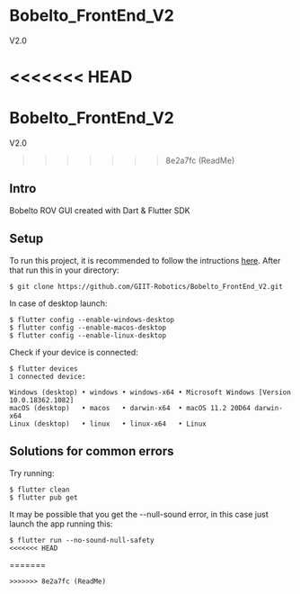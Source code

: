 # Bobelto_FrontEnd_V2
V2.0

<<<<<<< HEAD
=======
# Bobelto_FrontEnd_V2
V2.0

>>>>>>> 8e2a7fc (ReadMe)
## Intro

Bobelto ROV GUI created with Dart & Flutter SDK

## Setup
To run this project, it is recommended to follow the intructions [here](https://flutter.dev/desktop). After that run this in your directory:

```
$ git clone https://github.com/GIIT-Robotics/Bobelto_FrontEnd_V2.git

```

In case of desktop launch:

```
$ flutter config --enable-windows-desktop
$ flutter config --enable-macos-desktop
$ flutter config --enable-linux-desktop
```

Check if your device is connected:

```
$ flutter devices
1 connected device:

Windows (desktop) • windows • windows-x64 • Microsoft Windows [Version 10.0.18362.1082]
macOS (desktop)   • macos   • darwin-x64  • macOS 11.2 20D64 darwin-x64
Linux (desktop)   • linux   • linux-x64   • Linux
```

## Solutions for common errors

Try running:

```
$ flutter clean
$ flutter pub get
```
It may be possible that you get the --null-sound error, in this case just launch the app running this:
```
$ flutter run --no-sound-null-safety
<<<<<<< HEAD
```





=======
```
>>>>>>> 8e2a7fc (ReadMe)
